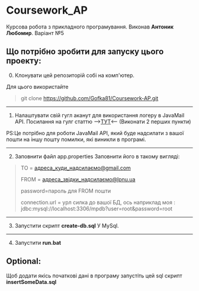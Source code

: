 # Coursework_AP
Курсова робота з прикладного програмування. Виконав **Антоник Любомир**. Варіант №5

Що потрібно зробити для запуску цього проекту:
----------------------------------------------

0. Клонувати цей репозиторій собі на комп'ютер.

Для цього використайте 
>git clone https://github.com/Gofka81/Coursework-AP.git
>
---
1. Налаштувати свій гугл аканут для використання логеру в JavaMail API.
Посилання на гулг статтю -->[ТУТ](https://support.google.com/mail/answer/7126229?p=BadCredentials&visit_id=637749359848564636-4030175198&rd=2#cantsignin&zippy=%2C%D0%BD%D0%B5-%D1%83%D0%B4%D0%B0%D0%B5%D1%82%D1%81%D1%8F-%D0%B2%D0%BE%D0%B9%D1%82%D0%B8-%D0%B2-%D0%BF%D0%BE%D1%87%D1%82%D0%BE%D0%B2%D1%8B%D0%B9-%D0%BA%D0%BB%D0%B8%D0%B5%D0%BD%D1%82)<-- (Виконати 2 перших пункти)

PS:Це потрібно для роботи JavaMail API, який буде надсилати з вашої пошти на іншу пошту помилки, які виникли в програмі.

---
2. Заповнити файл app.properties
Заповнити його в такому вигляді:
>TO = адреса_куди_надсилаємо@gmail.com
>
>FROM = адреса_звідки_надсилаємо@lpnu.ua
>
>password=пароль для FROM пошти
>
>connection.url = урл силка до вашої БД, ось наприклад моя : jdbc:mysql://localhost:3306/mpdb?user=root&password=root
---
3. Запустити скрипт **create-db.sql** У MySql.
---
4. Запустити **run.bat** 




Optional:
---------
Щоб додати якісь початкові дані в програму запустіть цей sql скрипт **insertSomeData.sql**  

